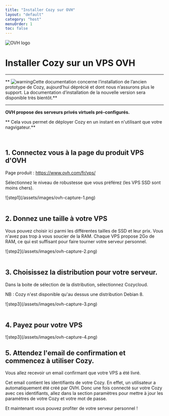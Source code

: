```yaml
---
title: "Installer Cozy sur OVH"
layout: "default"
category: "host"
menuOrder: 1
toc: false
---
```



<div class="install-inner-logo">
<img alt="OVH logo" src="/assets/images/host/ovh-logo.svg">
</div>

# Installer Cozy sur un VPS OVH

---

** <img src="/assets/images/warning.png" alt="warning" class="warn">Cette documentation concerne l’installation de l’ancien prototype de Cozy, aujourd’hui déprécié et dont nous n’assurons plus le support. La documentation d’installation de la nouvelle version sera disponible très bientôt.**

---


**OVH propose des serveurs privés virtuels pré-configurés.**
<br>

** Cela vous permet de déployer Cozy en un instant en n'utilisant que votre
nagvigateur.**

<br>

## 1. Connectez vous à la page du produit VPS d'OVH

Page produit : https://www.ovh.com/fr/vps/

Sélectionnez le niveau de robustesse que vous préférez (les VPS SSD sont moins
chers).

<div>
![step1](/assets/images/ovh-capture-1.png)
</div>


<br>

## 2. Donnez une taille à votre VPS

Vous pouvez choisir ici parmi les différentes tailles de SSD et leur prix.
Vous n'avez pas trop à vous soucier de la RAM. Chaque VPS propose 2Go de RAM,
ce qui est suffisant pour faire tourner votre serveur personnel.

<div>
![step2](/assets/images/ovh-capture-2.png)
</div>

<br>


## 3. Choisissez la distribution pour votre serveur.

Dans la boite de sélection de la distribution, sélectionnez Cozycloud.

NB : Cozy n'est disponible qu'au dessus une distribution Debian 8.

<div>
![step3](/assets/images/ovh-capture-3.png)
</div>

<br>

## 4. Payez pour votre VPS

<div>
![step3](/assets/images/ovh-capture-4.png)
</div>

## 5. Attendez l'email de confirmation et commencez à utiliser Cozy.

Vous allez recevoir un email confirmant que votre VPS a été livré.

Cet email contient les identifiants de votre Cozy. En effet, un utilisateur a
automatiquement été créé par OVH. Donc une fois connecté sur votre Cozy avec
ces identifiants, allez dans la section paramètres pour mettre à jour les
paramètres de votre Cozy et votre mot de passe.

Et maintenant vous pouvez profiter de votre serveur personnel !

